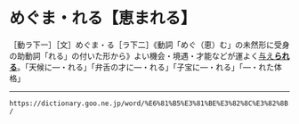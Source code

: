 # めぐま・れる【恵まれる】

［動ラ下一］［文］めぐま・る［ラ下二］《動詞「めぐ（恵）む」の未然形に受身の助動詞「れる」の付いた形から》よい機会・境遇・才能などが運よく[与え**られる**](あたえる（与える）)。「天候に―・れる」「弁舌の才に―・れる」「子宝に―・れる」「―・れた体格」

---
`https://dictionary.goo.ne.jp/word/%E6%81%B5%E3%81%BE%E3%82%8C%E3%82%8B/`